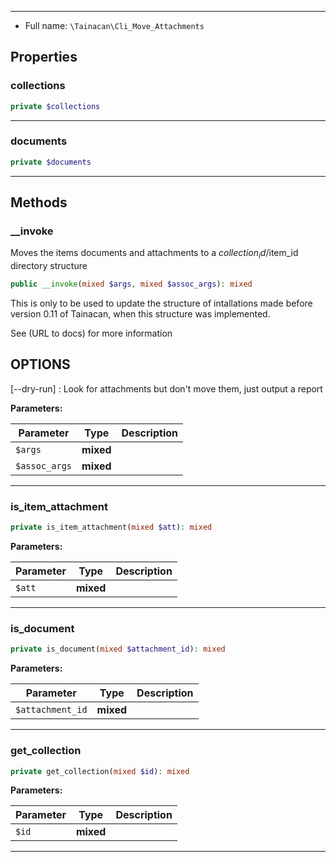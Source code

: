 
***

* Full name: `\Tainacan\Cli_Move_Attachments`

## Properties

### collections

```php
private $collections
```

***

### documents

```php
private $documents
```

***

## Methods

### __invoke

Moves the items documents and attachments to a $collection_id/$item_id directory structure

```php
public __invoke(mixed $args, mixed $assoc_args): mixed
```

This is only to be used to update the structure of intallations made before version 0.11 of Tainacan, when
this structure was implemented.

See (URL to docs) for more information

## OPTIONS

[--dry-run]
: Look for attachments but don't move them, just output a report

**Parameters:**

| Parameter     | Type      | Description |
|---------------|-----------|-------------|
| `$args`       | **mixed** |             |
| `$assoc_args` | **mixed** |             |

***

### is_item_attachment

```php
private is_item_attachment(mixed $att): mixed
```

**Parameters:**

| Parameter | Type      | Description |
|-----------|-----------|-------------|
| `$att`    | **mixed** |             |

***

### is_document

```php
private is_document(mixed $attachment_id): mixed
```

**Parameters:**

| Parameter        | Type      | Description |
|------------------|-----------|-------------|
| `$attachment_id` | **mixed** |             |

***

### get_collection

```php
private get_collection(mixed $id): mixed
```

**Parameters:**

| Parameter | Type      | Description |
|-----------|-----------|-------------|
| `$id`     | **mixed** |             |

***
